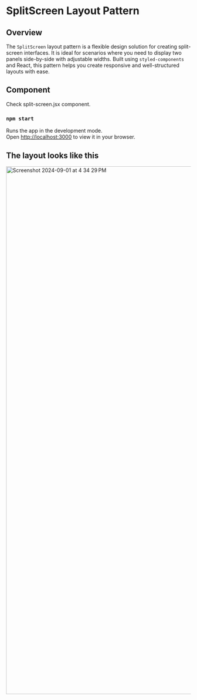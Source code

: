 # SplitScreen Layout Pattern

## Overview

The `SplitScreen` layout pattern is a flexible design solution for creating split-screen interfaces. It is ideal for scenarios where you need to display two panels side-by-side with adjustable widths. Built using `styled-components` and React, this pattern helps you create responsive and well-structured layouts with ease.

## Component 
Check split-screen.jsx component.

### `npm start`

Runs the app in the development mode.\
Open [http://localhost:3000](http://localhost:3000) to view it in your browser.


## The layout looks like this

<img width="1438" alt="Screenshot 2024-09-01 at 4 34 29 PM" src="https://github.com/user-attachments/assets/013757ce-3a98-481b-974d-3f8ccea11e75">
